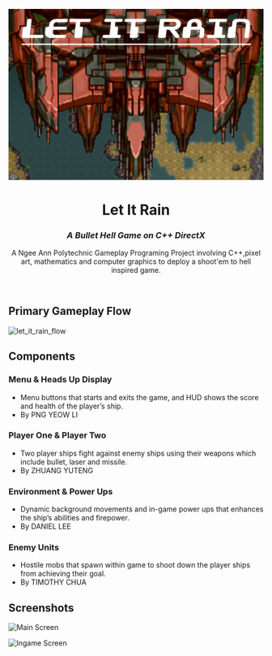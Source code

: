 <p align="center">
  <a href="https://getbootstrap.com/">
      <img src="https://github.com/ooawagaeri/LetItRain/blob/main/README%20Resources/letitrain.jpg?raw=true">
  </a>
</p>
<h1 align="center">Let It Rain</h1>
<h3 align="center"><i>A Bullet Hell Game on C++ DirectX</i></h3>
<p align="center">
A Ngee Ann Polytechnic Gameplay Programing Project involving C++,pixel art, mathematics and  computer graphics to deploy a shoot'em to hell inspired game.
</p>
<br/>

## Primary Gameplay Flow

![let_it_rain_flow](https://user-images.githubusercontent.com/33891863/133932077-cfddc0f7-ad39-4044-8fcb-36228b8069f9.png)

## Components

### Menu & Heads Up Display

- Menu buttons that starts and exits the game, and HUD shows the score and health of the player’s ship.
- By PNG YEOW LI

### Player One & Player Two

- Two player ships fight against enemy ships using their weapons which include bullet, laser and missile.
- By ZHUANG YUTENG

### Environment & Power Ups

- Dynamic background movements and in-game power ups that enhances the ship’s abilities and firepower.
- By DANIEL LEE

### Enemy Units

- Hostile mobs that spawn within game to shoot down the player ships from achieving their goal.
- By TIMOTHY CHUA


## Screenshots

![Main Screen](https://user-images.githubusercontent.com/33891863/133932258-afdf203b-03e0-40b6-affb-ad0c5a860b0c.png)

![Ingame Screen](https://user-images.githubusercontent.com/33891863/133932260-40b601fa-d4f3-403e-af36-6e7df1932a3d.png)



